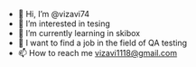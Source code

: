 - 👋 Hi, I’m @vizavi74
- 👀 I’m interested in tesing
- 🌱 I’m currently learning in skibox
- 💞️ I want to find a job in the field of QA testing
- 📫 How to reach me vizavi1118@gmail.com

<!---
vizavi74/vizavi74 is a ✨ special ✨ repository because its `README.md` (this file) appears on your GitHub profile.
You can click the Preview link to take a look at your changes.
--->
